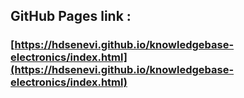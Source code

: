 ## GitHub Pages link : 

### [https://hdsenevi.github.io/knowledgebase-electronics/index.html](https://hdsenevi.github.io/knowledgebase-electronics/index.html)

